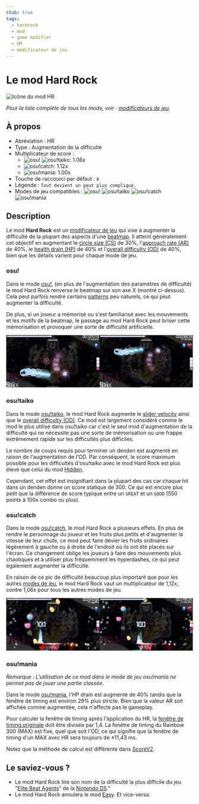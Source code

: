 ```yaml
---
stub: true
tags:
  - hardrock
  - mod
  - game modifier
  - HR
  - modificateur de jeu
---
```


# Le mod Hard Rock

![Icône du mod HR](/wiki/shared/mods/HR.png "Icône du mod Hard Rock (HR)")

*Pour la liste complète de tous les mods, voir : [modificateurs de jeu](/wiki/Game_modifier)*.

## À propos

- Abréviation : HR
- Type : Augmentation de la difficulté
- Multiplicateur de score :
  - ![][osu!] ![][osu!taiko]: 1.06x
  - ![][osu!catch]: 1.12x
  - ![][osu!mania]: 1.00x
- Touche de raccourci par défaut : `A`
- Légende : `Tout devient un peut plus compliqué.`
- Modes de jeu compatibles : ![][osu!] ![][osu!taiko] ![][osu!catch] ![][osu!mania]

## Description

Le mod **Hard Rock** est un [modificateur de jeu](/wiki/Game_modifier) qui vise à augmenter la difficulté de la plupart des aspects d'une [beatmap](/wiki/Beatmap). Il atteint généralement cet objectif en augmentant le [circle size (CS)](/wiki/Beatmap_Editor/Song_Setup#circle-size) de 30%, l'[approach rate (AR)](/wiki/Beatmapping/Approach_rate) de 40%, le [health drain (HP)](/wiki/Beatmapping/Health_drain) de 40% et l'[overall difficulty (OD)](/wiki/Beatmap_Editor/Song_Setup#overall-difficulty) de 40%, bien que les détails varient pour chaque mode de jeu.

### osu!

Dans le mode [osu!](/wiki/Game_mode/osu!), (en plus de l'augmentation des paramètres de difficulté) le mod Hard Rock renverse le beatmap sur son axe X (montré ci-dessus). Cela peut parfois rendre certains [patterns](/wiki/Beatmap/Pattern) peu naturels, ce qui peut augmenter la difficulté.

De plus, si un joueur a mémorisé ou s'est familiarisé avec les mouvements et les motifs de la beatmap, le passage au mod Hard Rock peut briser cette mémorisation et provoquer une sorte de difficulté artificielle.

![Comparaison du gameplay du mod HR dans osu!](img/HR-comparison-osu.jpg "Comparaison d'un jeu normal (à gauche) et d'un jeu avec le mod Hard Rock activé (à droite) dans osu!.")

### osu!taiko

Dans le mode [osu!taiko](/wiki/Game_mode/osu!taiko), le mod Hard Rock augmente le [slider velocity](/wiki/Hit_object/Slider_velocity) ainsi que le [overall difficulty (OD)](/wiki/Beatmapping/Overall_difficulty). Ce mod est largement considéré comme le mod le plus utilisé dans osu!taiko car c'est le seul mod d'augmentation de la difficulté qui ne nécessite pas une sorte de mémorisation ou une frappe extrêmement rapide sur les difficultés plus difficiles.

Le nombre de coups requis pour terminer un denden est augmenté en raison de l'augmentation de l'OD. Par conséquent, le score maximum possible pour les difficultés d'osu!taiko avec le mod Hard Rock est plus élevé que celui du mod [Hidden](/wiki/Game_modifier/Hidden).

Cependant, cet effet est insignifiant dans la plupart des cas car chaque hit dans un denden donne un score statique de 300. Ce qui est encore plus petit que la différence de score typique entre un `GREAT` et un `GOOD` (550 points à 100x combo ou plus).

### osu!catch

Dans le mode [osu!catch](/wiki/Game_mode/osu!catch), le mod Hard Rock a plusieurs effets. En plus de rendre le personnage du joueur et les fruits plus petits et d'augmenter la vitesse de leur chute, ce mod peut faire dévier les fruits ordinaires légèrement à gauche ou à droite de l'endroit où ils ont été placés sur l'écran. Ce changement oblige les joueurs à faire des mouvements plus chaotiques et à utiliser plus fréquemment les hyperdashes, ce qui peut également augmenter la difficulté.

En raison de ce pic de difficulté beaucoup plus important que pour les autres [modes de jeu](/wiki/Game_mode), le mod Hard Rock vaut un multiplicateur de 1,12x, contre 1,06x pour tous les autres modes de jeu.

![Comparaison du gameplay du mod HR dans osu!catch](img/HR-comparison-catch.jpg "Comparaison d'un jeu normal (à gauche) et d'un jeu avec le module Hard Rock activé (à droite) dans osu!catch.")

### osu!mania

*Remarque : L'utilisation de ce mod dans le mode de jeu osu!mania ne permet pas de jouer une partie classée.*

Dans le mode [osu!mania](/wiki/Game_mode/osu!mania), l'HP drain est augmenté de 40% tandis que la fenêtre de timing est environ 29% plus stricte. Bien que la valeur AR soit affichée comme augmentée, cela n'affecte pas le gameplay.

Pour calculer la fenêtre de timing après l'application du HR, la [fenêtre de timing originale](/wiki/Beatmapping/Overall_difficulty) doit être divisée par 1,4. La fenêtre de timing du Rainbow 300 (MAX) est fixe, quel que soit l'OD, ce qui signifie que la fenêtre de timing d'un MAX avec HR sera toujours de ±11,43 ms.

Notez que la méthode de calcul est différente dans [ScoreV2](/wiki/Game_modifier/ScoreV2).

## Le saviez-vous ?

- Le mod Hard Rock tire son nom de la difficulté la plus difficile du jeu "[Elite Beat Agents](/wiki/iNiS_games)" de la [Nintendo DS](https://fr.wikipedia.org/wiki/Nintendo_DS)."
- Le mod Hard Rock annulera le mod [Easy](/wiki/Game_modifier/Easy). Et vice-versa.

[osu!]: /wiki/shared/mode/osu.png "osu!"
[osu!taiko]: /wiki/shared/mode/taiko.png "osu!taiko"
[osu!catch]: /wiki/shared/mode/catch.png "osu!catch"
[osu!mania]: /wiki/shared/mode/mania.png "osu!mania"
